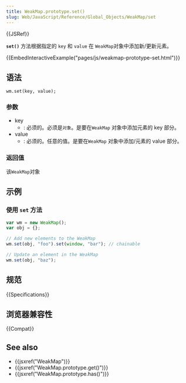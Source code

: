```yaml
---
title: WeakMap.prototype.set()
slug: Web/JavaScript/Reference/Global_Objects/WeakMap/set
---
```


{{JSRef}}

**`set()`** 方法根据指定的 `key` 和 `value` 在 `WeakMap`对象中添加新/更新元素。

{{EmbedInteractiveExample("pages/js/weakmap-prototype-set.html")}}

## 语法

```plain
wm.set(key, value);
```

### 参数

- key
  - : 必须的。必须是`对象`。是要在`WeakMap` 对象中添加元素的 key 部分。
- value
  - : 必须的。任意的值。是要在`WeakMap` 对象中添加/元素的 value 部分。

### 返回值

该`WeakMap`对象

## 示例

### 使用 `set` 方法

```js
var wm = new WeakMap();
var obj = {};

// Add new elements to the WeakMap
wm.set(obj, "foo").set(window, "bar"); // chainable

// Update an element in the WeakMap
wm.set(obj, "baz");
```

## 规范

{{Specifications}}

## 浏览器兼容性

{{Compat}}

## See also

- {{jsxref("WeakMap")}}
- {{jsxref("WeakMap.prototype.get()")}}
- {{jsxref("WeakMap.prototype.has()")}}
